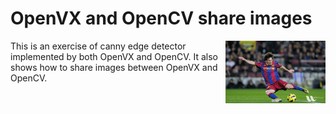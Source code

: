 # OpenVX and OpenCV  share images

<img src="./messi5.jpg"  height="100px"  style="float:right">

This is an exercise of canny edge detector implemented by both OpenVX and OpenCV. It also shows how to share images between OpenVX and OpenCV.

